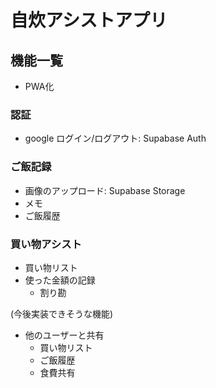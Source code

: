 # 自炊アシストアプリ

## 機能一覧
- PWA化

### 認証
- google ログイン/ログアウト: Supabase Auth

### ご飯記録
- 画像のアップロード: Supabase Storage
- メモ
- ご飯履歴

### 買い物アシスト
- 買い物リスト
- 使った金額の記録
  - 割り勘

(今後実装できそうな機能)
- 他のユーザーと共有
  - 買い物リスト
  - ご飯履歴
  - 食費共有
